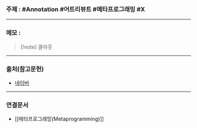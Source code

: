 ### 주제 : #Annotation #어트리뷰트 #메타프로그래밍 #X

___

### 메모 : 

> 

>[!note] 콜아웃

___

### 출처(참고문헌)

- [네이버](https://www.naver.com/)

___

### 연결문서

- [[메타프로그래밍(Metaprogramming)]]
